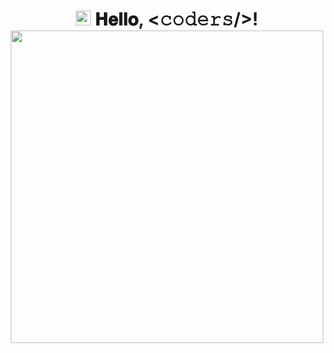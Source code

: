 <h1 align="center">
  <img src="GIF/Earth.gif" width="24px">
  𝐇𝐞𝐥𝐥𝐨, &lt;𝚌𝚘𝚍𝚎𝚛𝚜/&gt;!
<img src="https://media.giphy.com/media/L8K62iTDkzGX6/giphy.gif" width="500" />
</h1>

